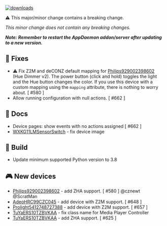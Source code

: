 [![downloads](https://img.shields.io/github/downloads/xaviml/controllerx/VERSION_TAG/total?style=for-the-badge)](http://github.com/xaviml/controllerx/releases/VERSION_TAG)

:warning: This major/minor change contains a breaking change.

_This minor change does not contain any breaking changes._

**_Note: Remember to restart the AppDaemon addon/server after updating to a new version._**

<!--
## :pencil2: Features
-->

## :hammer: Fixes

- :warning: Fix Z2M and deCONZ default mapping for [Philips929002398602](https://BASE_URL/controllerx/controllers/Philips929002398602) (Hue Dimmer v2). The power button (click and hold) toggles the light and the Hue button changes the color. If you use this device with a custom mapping using the `mapping` attribute, there is nothing to worry about. [ #580 ]
- Allow running configuration with null actions. [ #662 ]

<!--
## :clock2: Performance
-->

## :scroll: Docs

- Device pages: show events with no actions assigned [ #662 ]
- [WXKG11LMSensorSwitch](https://BASE_URL/controllerx/controllers/WXKG11LMSensorSwitch) - fix device image

## :wrench: Build

- Update minimum supported Python version to 3.8

## :video_game: New devices

- [Philips929002398602](https://BASE_URL/controllerx/controllers/Philips929002398602) - add ZHA support. [ #580 ] @cznewt @ScratMan
- [AdeoHRC99CZC045](https://BASE_URL/controllerx/controllers/AdeoHRC99CZC045) - add device with Z2M support. [ #648 ]
- [Prolight5412748727388](https://BASE_URL/controllerx/controllers/Prolight5412748727388) - add device with Z2M support. [ #657 ]
- [TuYaERS10TZBVKAA](https://BASE_URL/controllerx/controllers/TuYaERS10TZBVKAA) - fix class name for Media Player Controller
- [TuYaERS10TZBVKAA](https://BASE_URL/controllerx/controllers/TuYaERS10TZBVKAA) - add ZHA support. [ #625 ]
